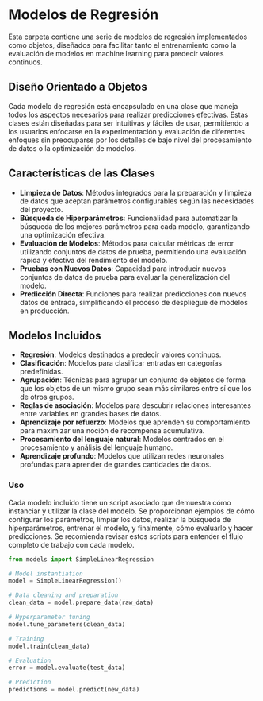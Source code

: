 # Modelos de Regresión

Esta carpeta contiene una serie de modelos de regresión implementados como objetos, diseñados para facilitar tanto el entrenamiento como la evaluación de modelos en machine learning para predecir valores continuos.

## Diseño Orientado a Objetos

Cada modelo de regresión está encapsulado en una clase que maneja todos los aspectos necesarios para realizar predicciones efectivas. Estas clases están diseñadas para ser intuitivas y fáciles de usar, permitiendo a los usuarios enfocarse en la experimentación y evaluación de diferentes enfoques sin preocuparse por los detalles de bajo nivel del procesamiento de datos o la optimización de modelos.

## Características de las Clases

- **Limpieza de Datos**: Métodos integrados para la preparación y limpieza de datos que aceptan parámetros configurables según las necesidades del proyecto.
- **Búsqueda de Hiperparámetros**: Funcionalidad para automatizar la búsqueda de los mejores parámetros para cada modelo, garantizando una optimización efectiva.
- **Evaluación de Modelos**: Métodos para calcular métricas de error utilizando conjuntos de datos de prueba, permitiendo una evaluación rápida y efectiva del rendimiento del modelo.
- **Pruebas con Nuevos Datos**: Capacidad para introducir nuevos conjuntos de datos de prueba para evaluar la generalización del modelo.
- **Predicción Directa**: Funciones para realizar predicciones con nuevos datos de entrada, simplificando el proceso de despliegue de modelos en producción.

## Modelos Incluidos

- **Regresión**: Modelos destinados a predecir valores continuos.
- **Clasificación**: Modelos para clasificar entradas en categorías predefinidas.
- **Agrupación**: Técnicas para agrupar un conjunto de objetos de forma que los objetos de un mismo grupo sean más similares entre sí que los de otros grupos.
- **Reglas de asociación**: Modelos para descubrir relaciones interesantes entre variables en grandes bases de datos.
- **Aprendizaje por refuerzo**: Modelos que aprenden su comportamiento para maximizar una noción de recompensa acumulativa.
- **Procesamiento del lenguaje natural**: Modelos centrados en el procesamiento y análisis del lenguaje humano.
- **Aprendizaje profundo**: Modelos que utilizan redes neuronales profundas para aprender de grandes cantidades de datos.
### Uso

Cada modelo incluido tiene un script asociado que demuestra cómo instanciar y utilizar la clase del modelo. Se proporcionan ejemplos de cómo configurar los parámetros, limpiar los datos, realizar la búsqueda de hiperparámetros, entrenar el modelo, y finalmente, cómo evaluarlo y hacer predicciones. Se recomienda revisar estos scripts para entender el flujo completo de trabajo con cada modelo.

```python
from models import SimpleLinearRegression

# Model instantiation
model = SimpleLinearRegression()

# Data cleaning and preparation
clean_data = model.prepare_data(raw_data)

# Hyperparameter tuning
model.tune_parameters(clean_data)

# Training
model.train(clean_data)

# Evaluation
error = model.evaluate(test_data)

# Prediction
predictions = model.predict(new_data)
```